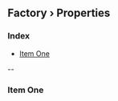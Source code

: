 ## Factory › Properties

### Index
- [Item One](#item-one)

--

<a name="item-one"></a>
### Item One
